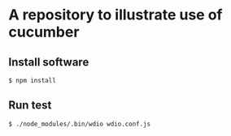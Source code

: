 # A repository to illustrate use of cucumber

## Install software
```
$ npm install
```

## Run test
```
$ ./node_modules/.bin/wdio wdio.conf.js
```
